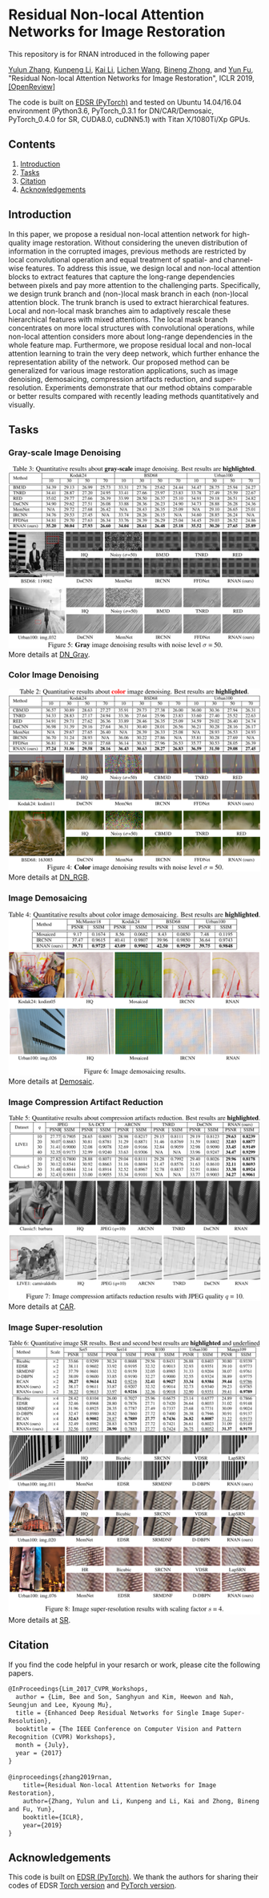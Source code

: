 # Residual Non-local Attention Networks for Image Restoration
This repository is for RNAN introduced in the following paper

[Yulun Zhang](http://yulunzhang.com/), [Kunpeng Li](https://kunpengli1994.github.io/), [Kai Li](http://kailigo.github.io/), [Lichen Wang](https://sites.google.com/site/lichenwang123/), [Bineng Zhong](https://scholar.google.de/citations?user=hvRBydsAAAAJ&hl=en), and [Yun Fu](http://www1.ece.neu.edu/~yunfu/), "Residual Non-local Attention Networks for Image Restoration", ICLR 2019, [[OpenReview]](https://openreview.net/pdf?id=HkeGhoA5FX) 

The code is built on [EDSR (PyTorch)](https://github.com/thstkdgus35/EDSR-PyTorch) and tested on Ubuntu 14.04/16.04 environment (Python3.6, PyTorch_0.3.1 for DN/CAR/Demosaic, PyTorch_0.4.0 for SR, CUDA8.0, cuDNN5.1) with Titan X/1080Ti/Xp GPUs.

## Contents
1. [Introduction](#Introduction)
2. [Tasks](#Tasks)
3. [Citation](#citation)
4. [Acknowledgements](#acknowledgements)

## Introduction
In this paper, we propose a residual non-local attention network for high-quality image restoration. Without considering the uneven distribution of information in the corrupted images, previous methods are restricted by local convolutional operation and equal treatment of spatial- and channel-wise features. To address this issue, we design local and non-local attention blocks to extract features that capture the long-range dependencies between pixels and pay more attention to the challenging parts. Specifically, we design trunk branch and (non-)local mask branch in each (non-)local attention block. The trunk branch is used to extract hierarchical features. Local and non-local mask branches aim to adaptively rescale these hierarchical features with mixed attentions. The local mask branch concentrates on more local structures with convolutional operations, while non-local attention considers more about long-range dependencies in the whole feature map. Furthermore, we propose residual local and non-local attention learning to train the very deep network, which further enhance the representation ability of the network. Our proposed method can be generalized for various image restoration applications, such as image denoising, demosaicing, compression artifacts reduction, and super-resolution. Experiments demonstrate that our method obtains comparable or better results compared with recently leading methods quantitatively and visually. 

## Tasks
### Gray-scale Image Denoising 
![PSNR_DN_Gray](/Figs/PSNR_DN_Gray.PNG)
![Visual_DN_Gray](/Figs/Visual_DN_Gray.PNG)
More details at [DN_Gray](https://github.com/yulunzhang/RNAN/tree/master/DN_Gray).
### Color Image Denoising 
![PSNR_DN_RGB](/Figs/PSNR_DN_RGB.PNG)
![Visual_DN_RGB](/Figs/Visual_DN_RGB.PNG)
More details at [DN_RGB](https://github.com/yulunzhang/RNAN/tree/master/DN_RGB).
### Image Demosaicing 
![PSNR_Demosaic](/Figs/PSNR_Demosaic.PNG)
![Visual_Demosaic](/Figs/Visual_Demosaic.PNG)
More details at [Demosaic](https://github.com/yulunzhang/RNAN/tree/master/Demosaic).
### Image Compression Artifact Reduction 
![PSNR_CAR](/Figs/PSNR_CAR.PNG)
![Visual_CAR](/Figs/Visual_CAR.PNG)
More details at [CAR](https://github.com/yulunzhang/RNAN/tree/master/CAR).
### Image Super-resolution 
![PSNR_SR](/Figs/PSNR_SR.PNG)
![Visual_SR](/Figs/Visual_SR.PNG)
More details at [SR](https://github.com/yulunzhang/RNAN/tree/master/SR).

## Citation
If you find the code helpful in your resarch or work, please cite the following papers.
```
@InProceedings{Lim_2017_CVPR_Workshops,
  author = {Lim, Bee and Son, Sanghyun and Kim, Heewon and Nah, Seungjun and Lee, Kyoung Mu},
  title = {Enhanced Deep Residual Networks for Single Image Super-Resolution},
  booktitle = {The IEEE Conference on Computer Vision and Pattern Recognition (CVPR) Workshops},
  month = {July},
  year = {2017}
}

@inproceedings{zhang2019rnan,
    title={Residual Non-local Attention Networks for Image Restoration},
    author={Zhang, Yulun and Li, Kunpeng and Li, Kai and Zhong, Bineng and Fu, Yun},
    booktitle={ICLR},
    year={2019}
}
```
## Acknowledgements
This code is built on [EDSR (PyTorch)](https://github.com/thstkdgus35/EDSR-PyTorch). We thank the authors for sharing their codes of EDSR [Torch version](https://github.com/LimBee/NTIRE2017) and [PyTorch version](https://github.com/thstkdgus35/EDSR-PyTorch).
